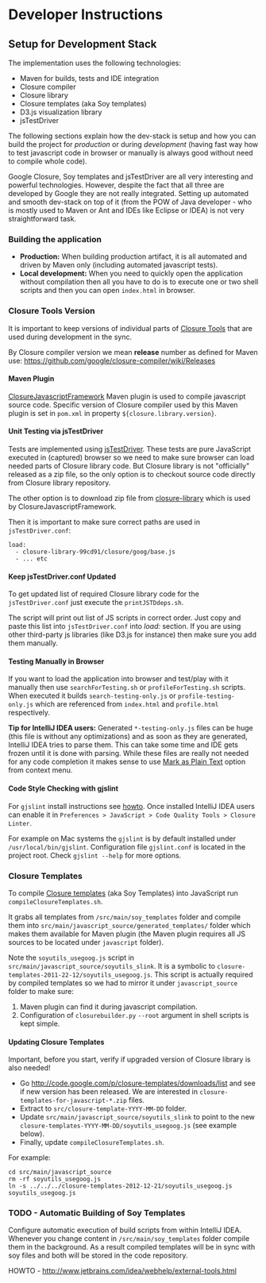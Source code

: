 # Developer Instructions

## Setup for Development Stack

The implementation uses the following technologies:

- Maven for builds, tests and IDE integration
- Closure compiler
- Closure library
- Closure templates (aka Soy templates)
- D3.js visualization library
- jsTestDriver

The following sections explain how the dev-stack is setup and how you can build the project for _production_ or during _development_ (having fast way how to test javascript code in browser or manually is always good without need to compile whole code).

Google Closure, Soy templates and jsTestDriver are all very interesting and powerful technologies. However, despite the fact that all three are developed by Google they are not really integrated. Setting up automated and smooth dev-stack on top of it (from the POW of Java developer - who is mostly used to Maven or Ant and IDEs like Eclipse or IDEA) is not very straightforward task.

### Building the application

- **Production:** When building production artifact, it is all automated and driven by Maven only (including automated javascript tests).
- **Local development:** When you need to quickly open the application without compilation then all you have to do is to execute one or two shell scripts and then you can open `index.html` in browser.

### Closure Tools Version

It is important to keep versions of individual parts of [Closure Tools](https://developers.google.com/closure) that are used during development in the sync.

By Closure compiler version we mean **release** number as defined for Maven use:
<https://github.com/google/closure-compiler/wiki/Releases>

#### Maven Plugin

[ClosureJavascriptFramework](https://github.com/jlgrock/ClosureJavascriptFramework) Maven plugin is used to compile javascript source code. Specific version of Closure compiler used by this Maven plugin is set in `pom.xml` in property `${closure.library.version}`.

#### Unit Testing via jsTestDriver

Tests are implemented using [jsTestDriver](http://code.google.com/p/js-test-driver/). These tests are pure JavaScript executed in (captured) browser so we need to make sure
browser can load needed parts of Closure library code. But Closure library is not "officially" released as a zip file, so the only option is to checkout source code directly from Closure library repository.

The other option is to download zip file from [closure-library](http://repo1.maven.org/maven2/com/github/jlgrock/javascript/closure-library/)
which is used by ClosureJavascriptFramework.

Then it is important to make sure correct paths are used in `jsTestDriver.conf`:

```
load:
  - closure-library-99cd91/closure/goog/base.js
  - ... etc
```

#### Keep jsTestDriver.conf Updated

To get updated list of required Closure library code for the `jsTestDriver.conf` just execute the `printJSTDdeps.sh`.

The script will print out list of JS scripts in correct order. Just copy and paste this list into `jsTestDriver.conf` into _load:_ section. If you are using other third-party js libraries
(like D3.js for instance) then make sure you add them manually.

#### Testing Manually in Browser

If you want to load the application into browser and test/play with it manually then use `searchForTesting.sh` or `profileForTesting.sh` scripts.
When executed it builds `search-testing-only.js` or `profile-testing-only.js` which are referenced from `index.html` and `profile.html` respectively.

**Tip for IntelliJ IDEA users:** Generated `*-testing-only.js` files can be huge (this file is without any optimizations) and as soon as they are
generated, IntelliJ IDEA tries to parse them. This can take some time and IDE gets frozen until it is done with parsing. While these files are really not needed
for any code completion it makes sense to use [Mark as Plain Text](http://www.jetbrains.com/idea/webhelp/excluding-files-from-project.html) option from context menu.

#### Code Style Checking with gjslint

For `gjslint` install instructions see [howto](https://developers.google.com/closure/utilities/docs/linter_howto).
Once installed IntelliJ IDEA users can enable it in `Preferences > JavaScript > Code Quality Tools > Closure Linter`.

For example on Mac systems the `gjslint` is by default installed under `/usr/local/bin/gjslint`. Configuration file
`gjslint.conf` is located in the project root. Check `gjslint --help` for more options.

### Closure Templates

To compile [Closure templates](https://developers.google.com/closure/templates/) (aka Soy Templates) into JavaScript run `compileClosureTemplates.sh`.

It grabs all templates from `/src/main/soy_templates` folder and compile them into
`src/main/javascript_source/generated_templates/` folder which makes them available
for Maven plugin (the Maven plugin requires all JS sources to be located under `javascript` folder).

Note the `soyutils_usegoog.js` script in `src/main/javascript_source/soyutils_slink`.
It is a symbolic to `closure-templates-2011-22-12/soyutils_usegoog.js`. This script is actually required by
compiled templates so we had to mirror it under `javascript_source` folder to make sure:

1. Maven plugin can find it during javascript compilation.
2. Configuration of `closurebuilder.py` `--root` argument in shell scripts is kept simple.

#### Updating Closure Templates

Important, before you start, verify if upgraded version of Closure library is also needed!

- Go <http://code.google.com/p/closure-templates/downloads/list> and see if new version has been released. We are interested in `closure-templates-for-javascript-*.zip` files.
- Extract to `src/closure-template-YYYY-MM-DD` folder.
- Update `src/main/javascript_source/soyutils_slink` to point to the new `closure-templates-YYYY-MM-DD/soyutils_usegoog.js` (see example below).
- Finally, update `compileClosureTemplates.sh`.

For example:
```
cd src/main/javascript_source
rm -rf soyutils_usegoog.js
ln -s ../../../closure-templates-2012-12-21/soyutils_usegoog.js soyutils_usegoog.js
```

### TODO - Automatic Building of Soy Templates

Configure automatic execution of build scripts from within IntelliJ IDEA. Whenever you change content in `/src/main/soy_templates` folder compile them in the background. As a result compiled templates will be in sync with soy files and both will be stored in the code repository.

HOWTO - <http://www.jetbrains.com/idea/webhelp/external-tools.html>